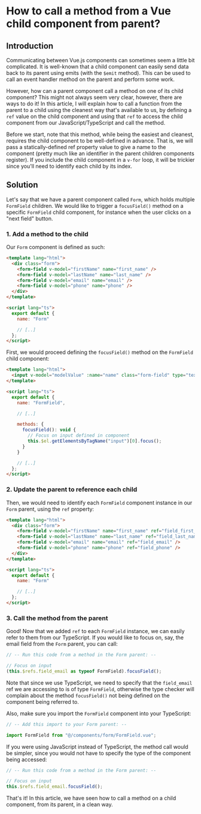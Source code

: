 # How to call a method from a Vue child component from parent?

## Introduction

Communicating between Vue.js components can sometimes seem a little bit complicated. It is well-known that a child component can easily send data back to its parent using emits (with the `$emit` method). This can be used to call an event handler method on the parent and perform some work.

However, how can a parent component call a method on one of its child component? This might not always seem very clear, however, there are ways to do it! In this article, I will explain how to call a function from the parent to a child using the cleanest way that's available to us, by defining a `ref` value on the child component and using that `ref` to access the child component from our JavaScript/TypeScript and call the method.

Before we start, note that this method, while being the easiest and cleanest, requires the child component to be well-defined in advance. That is, we will pass a statically-defined ref property value to give a name to the component (pretty much like an identifier in the parent children components register). If you include the child component in a `v-for` loop, it will be trickier since you'll need to identify each child by its index.

## Solution

Let's say that we have a parent component called `Form`, which holds multiple `FormField` children. We would like to trigger a `focusField()` method on a specific `FormField` child component, for instance when the user clicks on a "next field" button.

### 1. Add a method to the child

Our `Form` component is defined as such:

```html
<template lang="html">
  <div class="form">
    <form-field v-model="firstName" name="first_name" />
    <form-field v-model="lastName" name="last_name" />
    <form-field v-model="email" name="email" />
    <form-field v-model="phone" name="phone" />
  </div>
</template>

<script lang="ts">
  export default {
    name: "Form"

    // [..]
  };
</script>
```

First, we would proceed defining the `focusField()` method on the `FormField` child component:

```html
<template lang="html">
  <input v-model="modelValue" :name="name" class="form-field" type="text" />
</template>

<script lang="ts">
  export default {
    name: "FormField",

    // [..]

    methods: {
      focusField(): void {
        // Focus on input defined in component
        this.$el.getElementsByTagName("input")[0].focus();
      }
    }

    // [..]
  };
</script>
```

### 2. Update the parent to reference each child

Then, we would need to identify each `FormField` component instance in our `Form` parent, using the `ref` property:

```html
<template lang="html">
  <div class="form">
    <form-field v-model="firstName" name="first_name" ref="field_first_name" />
    <form-field v-model="lastName" name="last_name" ref="field_last_name" />
    <form-field v-model="email" name="email" ref="field_email" />
    <form-field v-model="phone" name="phone" ref="field_phone" />
  </div>
</template>

<script lang="ts">
  export default {
    name: "Form"

    // [..]
  };
</script>
```

### 3. Call the method from the parent

Good! Now that we added `ref` to each `FormField` instance, we can easily refer to them from our TypeScript. If you would like to focus on, say, the email field from the `Form` parent, you can call:

```typescript
// -- Run this code from a method in the Form parent: --

// Focus on input
(this.$refs.field_email as typeof FormField).focusField();
```

Note that since we use TypeScript, we need to specify that the `field_email` ref we are accessing to is of type `FormField`, otherwise the type checker will complain about the method `focusField()` not being defined on the component being referred to.

Also, make sure you import the `FormField` component into your TypeScript:

```typescript
// -- Add this import to your Form parent: --

import FormField from "@/components/form/FormField.vue";
```

If you were using JavaScript instead of TypeScript, the method call would be simpler, since you would not have to specify the type of the component being accessed:

```javascript
// -- Run this code from a method in the Form parent: --

// Focus on input
this.$refs.field_email.focusField();
```

That's it! In this article, we have seen how to call a method on a child component, from its parent, in a clean way.
